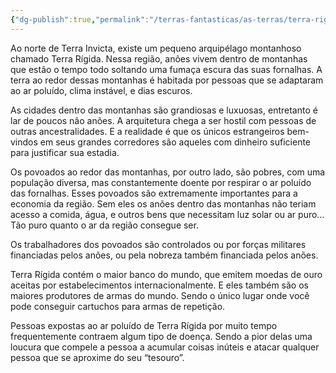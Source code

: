 ```yaml
---
{"dg-publish":true,"permalink":"/terras-fantasticas/as-terras/terra-rigida/"}
---
```


Ao norte de Terra Invicta, existe um pequeno arquipélago montanhoso chamado Terra Rígida. Nessa região, anões vivem dentro de montanhas que estão o tempo todo soltando uma fumaça escura das suas fornalhas. A terra ao redor dessas montanhas é habitada por pessoas que se adaptaram ao ar poluído, clima instável, e dias escuros. 

As cidades dentro das montanhas são grandiosas e luxuosas, entretanto é lar de poucos não anões. A arquitetura chega a ser hostil com pessoas de outras ancestralidades. E a realidade é que os únicos estrangeiros bem-vindos em seus grandes corredores são aqueles com dinheiro suficiente para justificar sua estadia.

Os povoados ao redor das montanhas, por outro lado, são pobres, com uma população diversa, mas constantemente doente por respirar o ar poluído das fornalhas. Esses povoados são extremamente importantes para a economia da região. Sem eles os anões dentro das montanhas não teriam acesso a comida, água, e outros bens que necessitam luz solar ou ar puro… Tão puro quanto o ar da região consegue ser.

Os trabalhadores dos povoados são controlados ou por forças militares financiadas pelos anões, ou pela nobreza também financiada pelos anões.

Terra Rígida contém o maior banco do mundo, que emitem moedas de ouro aceitas por estabelecimentos internacionalmente. E eles também são os maiores produtores de armas do mundo. Sendo o único lugar onde você pode conseguir cartuchos para armas de repetição.

Pessoas expostas ao ar poluído de Terra Rígida por muito tempo frequentemente contraem algum tipo de doença. Sendo a pior delas uma loucura que compele a pessoa a acumular coisas inúteis e atacar qualquer pessoa que se aproxime do seu “tesouro”.